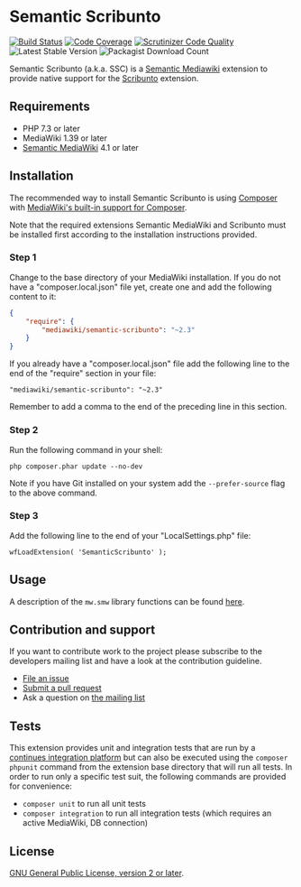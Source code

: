 # Semantic Scribunto

[![Build Status](https://github.com/SemanticMediaWiki/SemanticScribunto/actions/workflows/ci.yml/badge.svg)](https://github.com/oetterer/BootstrapComponents/actions/workflows/ci.yml)
[![Code Coverage](https://scrutinizer-ci.com/g/SemanticMediaWiki/SemanticScribunto/badges/coverage.png?b=master)](https://scrutinizer-ci.com/g/SemanticMediaWiki/SemanticScribunto/?branch=master)
[![Scrutinizer Code Quality](https://scrutinizer-ci.com/g/SemanticMediaWiki/SemanticScribunto/badges/quality-score.png?b=master)](https://scrutinizer-ci.com/g/SemanticMediaWiki/SemanticScribunto/?branch=master)
![Latest Stable Version](https://img.shields.io/packagist/v/mediawiki/semantic-scribunto.svg)
![Packagist Download Count](https://img.shields.io/packagist/dt/mediawiki/semantic-scribunto.svg)

Semantic Scribunto (a.k.a. SSC) is a [Semantic Mediawiki][smw] extension to provide native support for the
[Scribunto][scri] extension.

## Requirements

- PHP 7.3 or later
- MediaWiki 1.39 or later
- [Semantic MediaWiki][smw] 4.1 or later

## Installation

The recommended way to install Semantic Scribunto is using [Composer](https://getcomposer.org) with
[MediaWiki's built-in support for Composer](https://www.mediawiki.org/wiki/Composer).

Note that the required extensions Semantic MediaWiki and Scribunto must be installed first according to
the installation instructions provided.

### Step 1

Change to the base directory of your MediaWiki installation. If you do not have a "composer.local.json" file yet,
create one and add the following content to it:

```json
{
	"require": {
		"mediawiki/semantic-scribunto": "~2.3"
	}
}
```

If you already have a "composer.local.json" file add the following line to the end of the "require"
section in your file:

    "mediawiki/semantic-scribunto": "~2.3"

Remember to add a comma to the end of the preceding line in this section.

### Step 2

Run the following command in your shell:

    php composer.phar update --no-dev

Note if you have Git installed on your system add the `--prefer-source` flag to the above command.

### Step 3

Add the following line to the end of your "LocalSettings.php" file:

    wfLoadExtension( 'SemanticScribunto' );

## Usage

A description of the `mw.smw` library functions can be found [here](docs/README.md).

## Contribution and support

If you want to contribute work to the project please subscribe to the developers mailing list and
have a look at the contribution guideline.

* [File an issue](https://github.com/SemanticMediaWiki/SemanticScribunto/issues)
* [Submit a pull request](https://github.com/SemanticMediaWiki/SemanticScribunto/pulls)
* Ask a question on [the mailing list](https://www.semantic-mediawiki.org/wiki/Mailing_list)

## Tests

This extension provides unit and integration tests that are run by a [continues integration platform][travis]
but can also be executed using the `composer phpunit` command from the extension base directory that will
run all tests. In order to run only a specific test suit, the following commands are provided for convenience:

- `composer unit` to run all unit tests
- `composer integration` to run all integration tests (which requires an active MediaWiki, DB connection)

## License

[GNU General Public License, version 2 or later][gpl-licence].

[smw]: https://github.com/SemanticMediaWiki/SemanticMediaWiki
[contributors]: https://github.com/SemanticMediaWiki/SemanticScribunto/graphs/contributors
[travis]: https://travis-ci.org/SemanticMediaWiki/SemanticScribunto
[gpl-licence]: https://www.gnu.org/copyleft/gpl.html
[composer]: https://getcomposer.org/
[scri]: https://www.mediawiki.org/wiki/Extension:Scribunto
